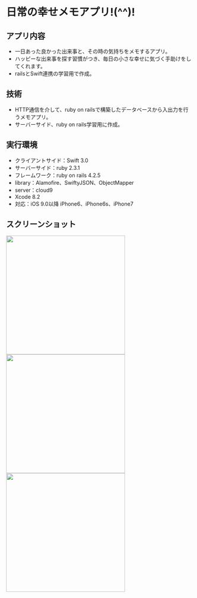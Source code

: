 # 日常の幸せメモアプリ!(^^)!

## アプリ内容
* 一日あった良かった出来事と、その時の気持ちをメモするアプリ。
* ハッピーな出来事を探す習慣がつき、毎日の小さな幸せに気づく手助けをしてくれます。
* railsとSwift連携の学習用で作成。

## 技術
* HTTP通信を介して、ruby on railsで構築したデータベースから入出力を行うメモアプリ。
* サーバーサイド、ruby on rails学習用に作成。

## 実行環境
* クライアントサイド：Swift 3.0
* サーバーサイド：ruby 2.3.1
* フレームワーク：ruby on rails 4.2.5
* library：Alamofire、SwiftyJSON、ObjectMapper
* server：cloud9
* Xcode 8.2
* 対応：iOS 9.0以降 iPhone6、iPhone6s、iPhone7


## スクリーンショット
<img src="https://user-images.githubusercontent.com/26180642/28452005-991a8fee-6e2b-11e7-9470-98a274c0eb04.PNG" width="320px">
<img src="https://user-images.githubusercontent.com/26180642/28452102-00161f9c-6e2c-11e7-8eda-5c89ec151f89.PNG" width="320px">
<img src="https://user-images.githubusercontent.com/26180642/28452134-22b12614-6e2c-11e7-870c-cd7ae6f2ebb8.PNG" width="320px">
